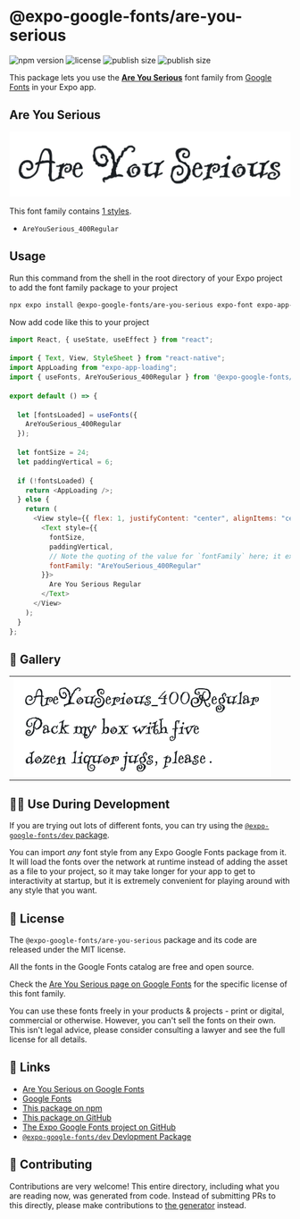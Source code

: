 # @expo-google-fonts/are-you-serious

![npm version](https://flat.badgen.net/npm/v/@expo-google-fonts/are-you-serious)
![license](https://flat.badgen.net/github/license/expo/google-fonts)
![publish size](https://flat.badgen.net/packagephobia/install/@expo-google-fonts/are-you-serious)
![publish size](https://flat.badgen.net/packagephobia/publish/@expo-google-fonts/are-you-serious)

This package lets you use the [**Are You Serious**](https://fonts.google.com/specimen/Are+You+Serious) font family from [Google Fonts](https://fonts.google.com/) in your Expo app.

## Are You Serious

![Are You Serious](./font-family.png)

This font family contains [1 styles](#-gallery).

- `AreYouSerious_400Regular`

## Usage

Run this command from the shell in the root directory of your Expo project to add the font family package to your project

```sh
npx expo install @expo-google-fonts/are-you-serious expo-font expo-app-loading
```

Now add code like this to your project

```js
import React, { useState, useEffect } from "react";

import { Text, View, StyleSheet } from "react-native";
import AppLoading from "expo-app-loading";
import { useFonts, AreYouSerious_400Regular } from '@expo-google-fonts/are-you-serious';

export default () => {

  let [fontsLoaded] = useFonts({
    AreYouSerious_400Regular
  });

  let fontSize = 24;
  let paddingVertical = 6;

  if (!fontsLoaded) {
    return <AppLoading />;
  } else {
    return (
      <View style={{ flex: 1, justifyContent: "center", alignItems: "center" }}>
        <Text style={{
          fontSize,
          paddingVertical,
          // Note the quoting of the value for `fontFamily` here; it expects a string!
          fontFamily: "AreYouSerious_400Regular"
        }}>
          Are You Serious Regular
        </Text>
      </View>
    );
  }
};
```

## 🔡 Gallery


||||
|-|-|-|
|![AreYouSerious_400Regular](./AreYouSerious_400Regular.ttf.png)||||


## 👩‍💻 Use During Development

If you are trying out lots of different fonts, you can try using the [`@expo-google-fonts/dev` package](https://github.com/expo/google-fonts/tree/master/font-packages/dev#readme).

You can import _any_ font style from any Expo Google Fonts package from it. It will load the fonts over the network at runtime instead of adding the asset as a file to your project, so it may take longer for your app to get to interactivity at startup, but it is extremely convenient for playing around with any style that you want.


## 📖 License

The `@expo-google-fonts/are-you-serious` package and its code are released under the MIT license.

All the fonts in the Google Fonts catalog are free and open source.

Check the [Are You Serious page on Google Fonts](https://fonts.google.com/specimen/Are+You+Serious) for the specific license of this font family.

You can use these fonts freely in your products & projects - print or digital, commercial or otherwise. However, you can't sell the fonts on their own. This isn't legal advice, please consider consulting a lawyer and see the full license for all details.

## 🔗 Links

- [Are You Serious on Google Fonts](https://fonts.google.com/specimen/Are+You+Serious)
- [Google Fonts](https://fonts.google.com/)
- [This package on npm](https://www.npmjs.com/package/@expo-google-fonts/are-you-serious)
- [This package on GitHub](https://github.com/expo/google-fonts/tree/master/font-packages/are-you-serious)
- [The Expo Google Fonts project on GitHub](https://github.com/expo/google-fonts)
- [`@expo-google-fonts/dev` Devlopment Package](https://github.com/expo/google-fonts/tree/master/font-packages/dev)

## 🤝 Contributing

Contributions are very welcome! This entire directory, including what you are reading now, was generated from code. Instead of submitting PRs to this directly, please make contributions to [the generator](https://github.com/expo/google-fonts/tree/master/packages/generator) instead.
